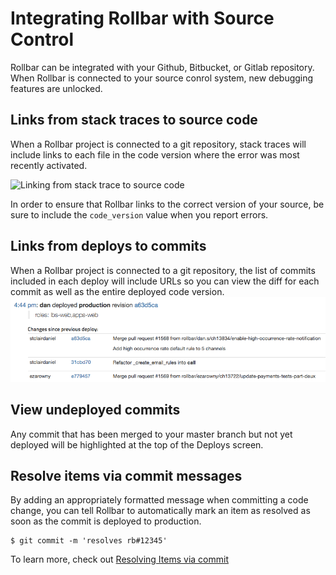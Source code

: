 # Integrating Rollbar with Source Control

Rollbar can be integrated with your Github, Bitbucket, or Gitlab repository.  When Rollbar is connected to your source conrol system, new debugging features are unlocked.

## Links from stack traces to source code

When a Rollbar project is connected to a git repository, stack traces will include links to each file in the code version where the error was most recently activated.

![Linking from stack trace to source code](https://rollbar.com/assets/homepage/images/integrations/stacktrace-bitbucket-linked.png)

In order to ensure that Rollbar links to the correct version of your source, be sure to include the `code_version` value when you report errors.

## Links from deploys to commits
When a Rollbar project is connected to a git repository, the list of commits included in each deploy will include URLs so you can view the diff for each commit as well as the entire deployed code version.
![Deploy with links to commits](../images/guides/source-control/deploy-source-links.png)

## View undeployed commits
Any commit that has been merged to your master branch but not yet deployed will be highlighted at the top of the Deploys screen.

## Resolve items via commit messages
By adding an appropriately formatted message when committing a code change, you can tell Rollbar to automatically mark an item as resolved as soon as the commit is deployed to production.

```
$ git commit -m 'resolves rb#12345'
```
To learn more, check out [Resolving Items via commit](..//resolve-via-commits/)


